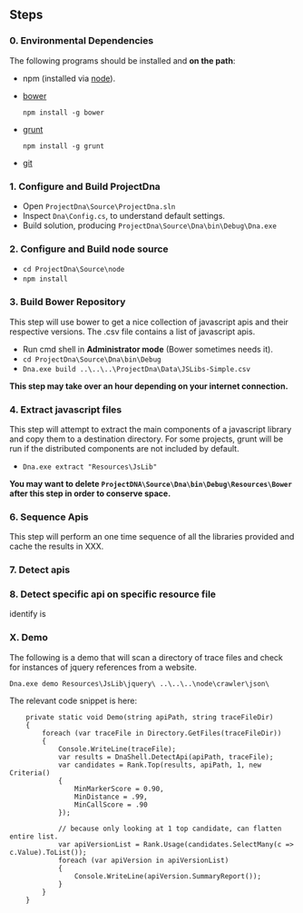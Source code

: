 

## Steps

### 0. Environmental Dependencies

The following programs should be installed and **on the path**:

- npm (installed via [node](http://nodejs.org/)).
- [bower](http://bower.io/)

    `npm install -g bower`

- [grunt](http://gruntjs.com/installing-grunt)

	`npm install -g grunt`

- [git](http://git-scm.com/)

### 1. Configure and Build ProjectDna

- Open `ProjectDna\Source\ProjectDna.sln`
- Inspect `Dna\Config.cs`, to understand default settings.
- Build solution, producing `ProjectDna\Source\Dna\bin\Debug\Dna.exe`

### 2. Configure and Build node source

- `cd ProjectDna\Source\node`
- `npm install`

### 3. Build Bower Repository

This step will use bower to get a nice collection of javascript apis and their respective versions.  The .csv file contains a list of javascript apis.

- Run cmd shell in **Administrator mode** (Bower sometimes needs it).
- `cd ProjectDna\Source\Dna\bin\Debug`
- `Dna.exe build ..\..\..\ProjectDna\Data\JSLibs-Simple.csv`

**This step may take over an hour depending on your internet connection.**

### 4. Extract javascript files

This step will attempt to extract the main components of a javascript library and copy them to a destination directory.  For some projects, grunt will be run if the distributed components are not included by default.

- `Dna.exe extract "Resources\JsLib"`


**You may want to delete `ProjectDNA\Source\Dna\bin\Debug\Resources\Bower` after this step in order to conserve space.**

### 6. Sequence Apis

This step will perform an one time sequence of all the libraries provided and cache the results in XXX.



### 7. Detect apis

### 8. Detect specific api on specific resource file


identify
is


### X. Demo

The following is a demo that will scan a directory of trace files and check for instances of jquery references from a website.

    Dna.exe demo Resources\JsLib\jquery\ ..\..\..\node\crawler\json\

The relevant code snippet is here:

        private static void Demo(string apiPath, string traceFileDir)
        {
            foreach (var traceFile in Directory.GetFiles(traceFileDir))
            {
                Console.WriteLine(traceFile);
                var results = DnaShell.DetectApi(apiPath, traceFile);
                var candidates = Rank.Top(results, apiPath, 1, new Criteria()
                {
                    MinMarkerScore = 0.90,
                    MinDistance = .99,
                    MinCallScore = .90
                });

                // because only looking at 1 top candidate, can flatten entire list.
                var apiVersionList = Rank.Usage(candidates.SelectMany(c => c.Value).ToList());
                foreach (var apiVersion in apiVersionList)
                {
                    Console.WriteLine(apiVersion.SummaryReport());
                }
            }
        }
